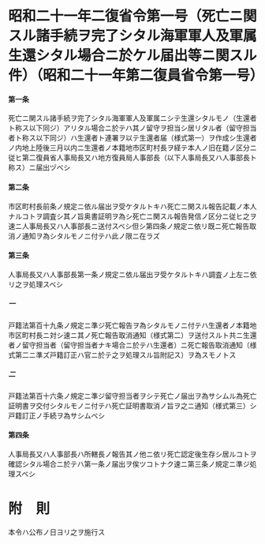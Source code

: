 # 昭和二十一年二復省令第一号（死亡ニ関スル諸手続ヲ完了シタル海軍軍人及軍属生還シタル場合ニ於ケル届出等ニ関スル件）（昭和二十一年第二復員省令第一号）
#### 第一条
死亡ニ関スル諸手続ヲ完了シタル海軍軍人及軍属ニシテ生還シタルモノ（生還者ト称ス以下同ジ）アリタル場合ニ於テハ其ノ留守ヲ担当シ居リタル者（留守担当者ト称ス以下同ジ）ハ生還者ト連署ヲ以テ生還者届（様式第一）ヲ作成シ生還者ノ内地上陸後三月以内ニ生還者ノ本籍地市区町村長ヲ経テ本人ノ旧在籍ノ区分ニ従ヒ第二復員省人事局長又ハ地方復員局人事部長（以下人事局長又ハ人事部長ト称ス）ニ届出ヅベシ
#### 第二条
市区町村長前条ノ規定ニ依ル届出ヲ受ケタルトキハ死亡ニ関スル報告記載ノ本人ナルコトヲ調査シ其ノ旨奥書証明ヲ為シ死亡ニ関スル報告発信ノ区分ニ従ヒ之ヲ速ニ人事局長又ハ人事部長ニ送付スベシ但シ第四条ノ規定ニ依リ既ニ死亡報告取消ノ通知ヲ為シタルモノニ付テハ此ノ限ニ在ラズ
#### 第三条
人事局長又ハ人事部長第一条ノ規定ニ依ル届出ヲ受ケタルトキハ調査ノ上左ニ依リ之ヲ処理スベシ
##### 一
戸籍法第百十九条ノ規定ニ準ジ死亡報告ヲ為シタルモノニ付テハ生還者ノ本籍地市区町村長ニ対シ速ニ其ノ死亡報告取消通知（様式第二）ヲ送付スルト共ニ生還者ノ留守担当者（留守担当者ナキ場合ニ於テハ生還者）ニ死亡報告取消通知（様式第二ニ準ズ戸籍訂正ハ官ニ於テ之ヲ処理スル旨附記ス）ヲ為スモノトス
##### 二
戸籍法第百十六条ノ規定ニ準ジ留守担当者ヲシテ死亡ノ届出ヲ為サシムル為死亡証明書ヲ交付シタルモノニ付テハ死亡証明書取消ノ旨ヲ之ニ通知（様式第三）シ戸籍訂正ノ手続ヲ為サシムベシ
#### 第四条
人事局長又ハ人事部長ハ所轄長ノ報告其ノ他ニ依リ死亡認定後生存シ居ルコトヲ確認シタル場合ニ於テハ第一条ノ届出ヲ俟ツコトナク速ニ第三条ノ規定ニ準ジ処理スベシ
# 附　則
本令ハ公布ノ日ヨリ之ヲ施行ス
